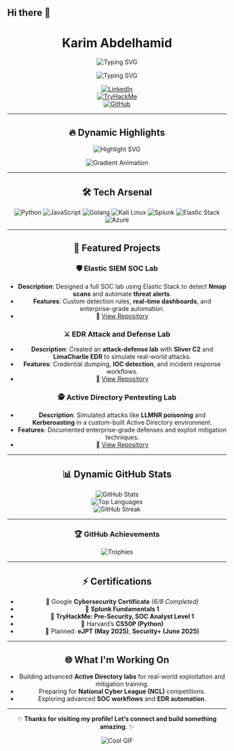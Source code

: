 ## Hi there 👋

<!--
**karimguelph/karimguelph** is a ✨ _special_ ✨ repository because its `README.md` (this file) appears on your GitHub profile.

Here are some ideas to get you started:

- 🔭 I’m currently working on ...
- 🌱 I’m currently learning ...
- 👯 I’m looking to collaborate on ...
- 🤔 I’m looking for help with ...
- 💬 Ask me about ...
- 📫 How to reach me: ...
- 😄 Pronouns: ...
- ⚡ Fun fact: ...
-->

<div align="center">

# **Karim Abdelhamid**  
![Typing SVG](https://readme-typing-svg.herokuapp.com?font=Fira+Code&size=26&duration=3000&pause=500&color=F39C12&center=true&vCenter=true&width=1000&lines=%F0%9F%9A%80+Cybersecurity+Enthusiast;Red+Team+Explorer;Computer+Engineering+Student;Always+Building+%26+Improving)

![Typing SVG](https://readme-typing-svg.herokuapp.com?font=Fira+Code&size=28&duration=3500&pause=1000&color=00FF00&center=true&vCenter=true&width=1000&lines=🔐+Red+Teaming+and+SOC+Automation;⚔️+Building+Enterprise-Grade+Labs;💻+Cybersecurity+%26+Engineering;🚀+Leveling+Up+Every+Day)

[![LinkedIn](https://img.shields.io/badge/LinkedIn-%230077B5.svg?style=for-the-badge&logo=linkedin&logoColor=white)](https://www.linkedin.com/in/karim-abdelhamid-306873325/)  
[![TryHackMe](https://img.shields.io/badge/TryHackMe-%23212C42.svg?style=for-the-badge&logo=tryhackme&logoColor=white)](https://tryhackme.com/r/p/karimabdelhamid)  
[![GitHub](https://img.shields.io/badge/GitHub-%2312100E.svg?style=for-the-badge&logo=github&logoColor=white)](https://github.com/karimguelph)

</div>

---

<div align="center">

## 🔥 **Dynamic Highlights**

![Highlight SVG](https://readme-typing-svg.herokuapp.com?font=Fira+Code&size=22&duration=2500&pause=800&color=F39C12&center=true&vCenter=true&width=800&lines=%F0%9F%94%A8+Elite+SOC+Automation+Specialist;Building+Red+Team+Labs+with+Precision;Simulating+Enterprise+Threats+%E2%9A%A1%EF%B8%8F;Always+Growing+and+Leveling+Up+%F0%9F%9A%80)

![Gradient Animation](https://readme-typing-svg.herokuapp.com?font=Fira+Code&size=28&duration=4500&pause=800&color=FF5733&center=true&vCenter=true&width=1000&lines=%F0%9F%9A%80+Cybersecurity+Enthusiast;🚀+Red+Team+Explorer;💻+Computer+Engineering+Student;🔧+Building+Elite+SOC+Labs;🌟+Always+Leveling+Up)

---

## 🛠️ **Tech Arsenal**

![Python](https://img.shields.io/badge/Python-%233776AB.svg?style=for-the-badge&logo=python&logoColor=white)
![JavaScript](https://img.shields.io/badge/JavaScript-%23F7DF1E.svg?style=for-the-badge&logo=javascript&logoColor=black)
![Golang](https://img.shields.io/badge/Golang-%2300ADD8.svg?style=for-the-badge&logo=go&logoColor=white)
![Kali Linux](https://img.shields.io/badge/Kali%20Linux-%23000000.svg?style=for-the-badge&logo=linux&logoColor=white)
![Splunk](https://img.shields.io/badge/Splunk-%23000000.svg?style=for-the-badge&logo=splunk&logoColor=white)
![Elastic Stack](https://img.shields.io/badge/Elastic%20Stack-%23005571.svg?style=for-the-badge&logo=elastic&logoColor=white)
![Azure](https://img.shields.io/badge/Azure-%230072C6.svg?style=for-the-badge&logo=microsoftazure&logoColor=white)

---

## 🚀 **Featured Projects**

### 🛡️ **Elastic SIEM SOC Lab**
- **Description**: Designed a full SOC lab using Elastic Stack to detect **Nmap scans** and automate **threat alerts**.  
- **Features**: Custom detection rules, **real-time dashboards**, and enterprise-grade automation.  
- 🔗 [View Repository](https://github.com/karimguelph/Elastic-SIEM-SOC-Lab)

### ⚔️ **EDR Attack and Defense Lab**
- **Description**: Created an **attack-defense lab** with **Sliver C2** and **LimaCharlie EDR** to simulate real-world attacks.  
- **Features**: Credential dumping, **IOC detection**, and incident response workflows.  
- 🔗 [View Repository](https://github.com/karimguelph/EDR-Attack-and-Defense-Lab)

### 🕵️ **Active Directory Pentesting Lab**
- **Description**: Simulated attacks like **LLMNR poisoning** and **Kerberoasting** in a custom-built Active Directory environment.  
- **Features**: Documented enterprise-grade defenses and exploit mitigation techniques.  
- 🔗 [View Repository](https://github.com/karimguelph/Active-Directory-Pentesting-Lab)

---

<div align="center">

## 📊 **Dynamic GitHub Stats**

![GitHub Stats](https://github-readme-stats.vercel.app/api?username=karimguelph&show_icons=true&theme=radical)  
![Top Languages](https://github-readme-stats.vercel.app/api/top-langs/?username=karimguelph&layout=compact&theme=radical)  
![GitHub Streak](https://streak-stats.demolab.com?user=karimguelph&theme=radical&hide_border=true)  

---

### 🏆 **GitHub Achievements**
![Trophies](https://github-profile-trophy.vercel.app/?username=karimguelph&theme=darkhub&margin-w=15&margin-h=15)

</div>

---

## ⚡ **Certifications**

- 📜 Google **Cybersecurity Certificate** *(6/8 Completed)*  
- 📜 **Splunk Fundamentals 1**  
- 📜 **TryHackMe: Pre-Security, SOC Analyst Level 1**  
- 📜 Harvard’s **CS50P (Python)**  
- 🏅 Planned: **eJPT (May 2025)**, **Security+ (June 2025)**  

---

## 🌐 **What I'm Working On**

- Building advanced **Active Directory labs** for real-world exploitation and mitigation training.  
- Preparing for **National Cyber League (NCL)** competitions.  
- Exploring advanced **SOC workflows** and **EDR automation**.

---

<div align="center">

✨ **Thanks for visiting my profile! Let’s connect and build something amazing.** ✨  

![Cool GIF](https://media.giphy.com/media/RbDKaczqWovIugyJmW/giphy.gif)

</div>
